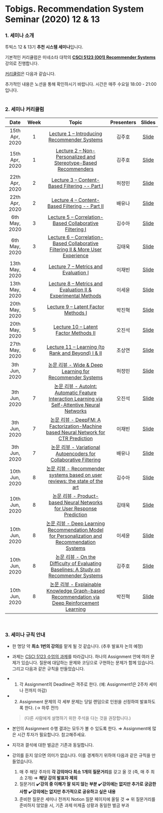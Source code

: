 # Tobigs. Recommendation System Seminar (2020) 12 & 13

### 1. 세미나 소개

투빅스 12 & 13기 **추천 시스템 세미나**입니다.

기본적인 커리큘럼은 미네소타 대학의 **[CSCI 5123 (001) Recommender Systems](https://www.coursera.org/specializations/recommender-systems)** 강의로 진행합니다.

[커리큘럼](https://canvas.umn.edu/courses/135116)은 다음과 같습니다.

추가적인 내용은 노션을 통해 확인하시기 바랍니다. 시간은 매주 수요일 18:00 - 21:00 입니다.
<br/>
<br/>

### 2. 세미나 커리큘럼

|       Date       | Week | Topic | Presenters | Slides |
|:----------------:|:------:|:----------------------------------------:|:----------:|:------:|
| 15th Apr, 2020 | 1  | [Lecture 1 – Introducing Recommender Systems](https://www.coursera.org/lecture/recommender-systems-introduction/movielens-tour-HcINn) | 김주호 | [Slide](https://drive.google.com/file/d/1f6kNnNzmP2zPgfaQ0LJEWGXkbyW_ByAD/view?usp=sharing) |
| 15th Apr, 2020 | 1 | [Lecture 2 – Non-Personalized and Stereotype-Based Recommenders](https://www.coursera.org/lecture/recommender-systems-introduction/non-personalized-and-stereotype-based-recommenders-EnZWZ) | 김주호 | [Slide]()
| 22th Apr, 2020 | 2 | [Lecture 3 – Content-Based Filtering -- Part I](https://www.coursera.org/lecture/recommender-systems-introduction/introduction-to-content-based-recommenders-git6K) | 허정민 | [Slide](https://drive.google.com/file/d/1avzlJpgjQ-shCwu-ePm2Bcxzs1hBdhZv/view?usp=sharing)
| 22th Apr, 2020 | 2 | [Lecture 4 – Content-Based Filtering -- Part II](https://www.coursera.org/lecture/recommender-systems-introduction/assignment-2-introduction-content-based-filtering-in-a-spreadsheet-sEuDb) | 배유나 | [Slide]()
| 6th May, 2020 | 3 | [Lecture 5 – Correlation-Based Collaborative Filtering I](https://www.coursera.org/lecture/collaborative-filtering/user-user-collaborative-filtering-vxEBZ) | 김수아 | [Slide](https://drive.google.com/file/d/1hs6ZltrwGbuTu7dTuWRzFIlzA45TSGdz/view?usp=sharing)
| 6th May, 2020 | 3 | [Lecture 6 – Correlation-Based Collaborative Filtering II & More User Experience](https://www.coursera.org/lecture/collaborative-filtering/user-user-collaborative-filtering-vxEBZ) | 김태욱 | [Slide](https://drive.google.com/file/d/1Vyi5mJ31FH_yrXyD35hvsJAdOviXt8Pa/view?usp=sharing)
| 13th May, 2020 | 4 | [Lecture 7 – Metrics and Evaluation I](https://www.coursera.org/learn/recommender-metrics?specialization=recommender-systems#syllabus) | 이재빈 | [Slide](https://drive.google.com/file/d/1anu_XGb_a1_Bb8xtccWUHaVy7IMD6-45/view?usp=sharing)
| 13th May, 2020 | 4 | [Lecture 8 – Metrics and Evaluation II & Experimental Methods](https://www.coursera.org/learn/recommender-metrics?specialization=recommender-systems#syllabus) | 이세윤 | [Slide](https://drive.google.com/file/d/17yGPewLZL33OrqwlhZtXiZHXoi-qeqWX/view?usp=sharing)
| 20th May, 2020 | 5 | [Lecture 9 – Latent Factor Methods I](https://www.coursera.org/learn/matrix-factorization?specialization=recommender-systems#syllabus) | 박진혁 | [Slide](https://drive.google.com/file/d/1ppc4ZVgUrElTZpv4B38O-adV8_Yp4K6e/view?usp=sharing)
| 20th May, 2020 | 5 | [Lecture 10 – Latent Factor Methods II](https://www.coursera.org/learn/matrix-factorization?specialization=recommender-systems#syllabus) | 오진석 | [Slide](https://drive.google.com/file/d/1EvVVxKhq5jONdrkO1P_shdMsKswElvlz/view?usp=sharing)
| 27th May, 2020 | 6 | [Lecture 11 – Learning (to Rank and Beyond) I & II](https://youtu.be/BLlvk_ODqFQ) | 조상연 | [Slide](https://drive.google.com/file/d/1LEtSU2dYeAA4CJ4PGIaJYZsTunlUjw2r/view?usp=sharing)
| 3th Jun, 2020 | 7 | [논문 리뷰 - Wide & Deep Learning for Recommender Systems](https://arxiv.org/pdf/1606.07792v1.pdf) | 허정민 | [Slide](https://drive.google.com/file/d/1G_G0q60BTjnLuenhxysPlxx7oDQYNEhL/view?usp=sharing)
| 3th Jun, 2020 | 7 | [논문 리뷰 - AutoInt: Automatic Feature Interaction Learning via Self-Attentive Neural Networks](https://arxiv.org/pdf/1810.11921v2.pdf)| 오진석 | [Slide](https://drive.google.com/file/d/1IogDlqNnkVduOtI0LF_ln1FLX951OgBF/view?usp=sharing)
| 3th Jun, 2020 | 7 | [논문 리뷰 - DeepFM: A Factorization-Machine based Neural Network for CTR Prediction](https://arxiv.org/pdf/1703.04247v1.pdf) | 이재빈 | [Slide](https://drive.google.com/file/d/1KFLhkvTsbVzeWQQQ3VBl7L4Ty856esYA/view?usp=sharing)
| 3th Jun, 2020 | 7 | [논문 리뷰 - Variational Autoencoders for Collaborative Filtering](https://arxiv.org/pdf/1802.05814.pdf) | 배유나 | [Slide](https://drive.google.com/file/d/1juPbmytkuopwJCbkGThfMPhUh7e_oLEE/view?usp=sharing)
| 10th Jun, 2020 | 8 | [논문 리뷰 - Recommender systems based on user reviews: the state of the art](https://s3.us-west-2.amazonaws.com/secure.notion-static.com/fe382278-2f92-4a65-a819-8d193a23985a/.pdf?X-Amz-Algorithm=AWS4-HMAC-SHA256&X-Amz-Credential=AKIAT73L2G45O3KS52Y5%2F20201009%2Fus-west-2%2Fs3%2Faws4_request&X-Amz-Date=20201009T064056Z&X-Amz-Expires=86400&X-Amz-Signature=df1a3126b32878dffa6277e53fb653c396527d08cec36ea28dfc422e8406db79&X-Amz-SignedHeaders=host&response-content-disposition=filename%20%3D%22%25EB%25A6%25AC%25EB%25B7%25B0%25EA%25B8%25B0%25EB%25B0%2598%25EC%25B6%2594%25EC%25B2%259C.pdf%22) | 김수아 | [Slide](https://drive.google.com/file/d/1L5ha-fAr93MO3nJcswA-0HGImF6wlYCO/view?usp=sharing)
| 10th Jun, 2020 | 8 | [논문 리뷰 - Product-based Neural Networks for User Response Prediction](https://arxiv.org/pdf/1611.00144.pdf) | 김태욱 | [Slide](https://drive.google.com/file/d/1zevHZFPzBZ_85HJSfNr4yhnItR2MLYrY/view?usp=sharing)
| 10th Jun, 2020 | 8 | [논문 리뷰 - Deep Learning Recommendation Model for Personalization and Recommendation Systems](https://arxiv.org/pdf/1906.00091.pdf) | 이세윤 | [Slide](https://drive.google.com/file/d/1FuSH57qKW2NK8aPhRR41ZV6aIrRFNbO4/view?usp=sharing)
| 10th Jun, 2020 | 8 | [논문 리뷰 - On the Difficulty of Evaluating Baselines: A Study on Recommender Systems](https://arxiv.org/pdf/1905.01395v1.pdf) | 김주호 | [Slide](https://drive.google.com/file/d/1JaWNUuasVouRfFQGhXcNlXJHhVMcgMPM/view?usp=sharing)
| 10th Jun, 2020 | 8 | [논문 리뷰 - Explainable Knowledge Graph-based Recommendation via Deep Reinforcement Learning](https://arxiv.org/pdf/1905.01395v1.pdf) | 박진혁 | [Slide](https://drive.google.com/file/d/1qRyDs3_iTVf_3zT6dRitlGjUyw0hyitJ/view?usp=sharing)
<br/>

### 3. 세미나 규칙 안내

- 한 명당 약 **최소 1번의 강의**를 맡게 될 것 같습니다. (추후 발표자 논의 예정)

- 과제는 [CSCI 5123 수업의 과제](https://canvas.umn.edu/courses/135116/assignments)를 따라갑니다.
  하나의 Assignment 안에 여러 문제가 있습니다. 질문에 대답하는 문제와 코딩으로 구현하는 문제가 함께 있습니다. 그리고 다음과 같은 규칙을 만들었습니다.

- 1. 각 Assignment의 Deadline은 격주로 한다. (예: Assignment1은 2주차 세미나 전까지 마감)

- 2. Assignment 문제의 각 세부 문제는 당일 랜덤으로 인원을 선정하여 발표하도록 한다. (→ 하루 전!!)

    > (다른 사람에게 설명하기 위한 주석을 다는 것을 권장합니다.)

- 본인의 Assignment 수행 결과는 모두가 볼 수 있도록 한다.  ⇒ Assignment에 많은 시간 투자가 필요합니다. 참고해주세요.

- 지각과 결석에 대한 벌금은 기존과 동일합니다.

- 강의를 듣지 않으면 의미가 없습니다. 이를 경계하기 위하여 다음과 같은 규칙을 만들었습니다.
    1. 매 주 해당 주차의 **각 강의마다 최소 1개의 질문거리**를 갖고 올 것 (즉, 매 주 최소 2개) 
    ⇒ **해당 강의 발표자 제외**
    2. 질문거리
    ✔️**강의 중 이해가 잘 되지 않는 부분**
    ✔️**강의에는 없지만 추가로 궁금한 사항**
    ✔️**강의에는 없지만 추가적으로 공유하고 싶은 내용**
    3. 준비한 질문은 세미나 전까지 Notion 질문 페이지에 올릴 것
    ⇒ 위 질문거리를 준비하지 않았을 시, 기존 과제 미제출 상황과 동일한 벌금 부과
